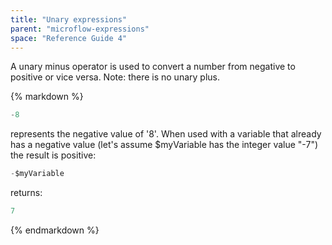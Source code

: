 ```yaml
---
title: "Unary expressions"
parent: "microflow-expressions"
space: "Reference Guide 4"
---
```

A unary minus operator is used to convert a number from negative to positive or vice versa. Note: there is no unary plus.

<div class="alert alert-info">{% markdown %}

```java
-8

```

represents the negative value of '8'.
When used with a variable that already has a negative value (let's assume $myVariable has the integer value "-7") the result is positive:

```java
-$myVariable

```

returns:

```java
7

```

{% endmarkdown %}</div>
